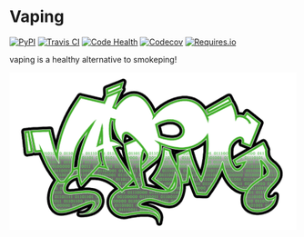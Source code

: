 
# Vaping

[![PyPI](https://img.shields.io/pypi/v/vaping.svg?maxAge=2592000)](https://pypi.python.org/pypi/vaping)
[![Travis CI](https://img.shields.io/travis/20c/vaping.svg?maxAge=2592000)](https://travis-ci.org/20c/vaping)
[![Code Health](https://landscape.io/github/20c/vaping/master/landscape.svg?style=flat)](https://landscape.io/github/20c/vaping/master)
[![Codecov](https://img.shields.io/codecov/c/github/20c/vaping/master.svg?maxAge=2592000)](https://codecov.io/github/20c/vaping)
[![Requires.io](https://img.shields.io/requires/github/20c/vaping.svg?maxAge=2592000)](https://requires.io/github/20c/vaping/requirements)

vaping is a healthy alternative to smokeping!

![Vaping](docs/img/vaping.png)

